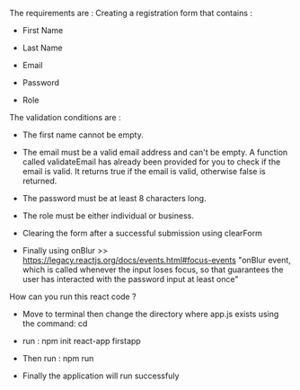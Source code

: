 The requirements are :
Creating a registration form that contains :
- First Name

- Last Name

- Email

- Password

- Role

The validation conditions are :
- The first name cannot be empty.

- The email must be a valid email address and can't be empty. A function called validateEmail has already been provided for you to check if the email is valid. It returns true if the email is valid, otherwise  false is returned.

- The password must be at least 8 characters long.

- The role must be either individual or business.

- Clearing the form after a successful submission using clearForm 
- Finally using onBlur >> https://legacy.reactjs.org/docs/events.html#focus-events
"onBlur event, which is called whenever the input loses focus, so that guarantees the user has interacted with the password input at least once"

How can you run this react code ?
- Move to terminal then change the directory where app.js exists using the command: cd 

- run : npm init react-app firstapp

- Then run : npm run 

- Finally the application will run successfuly
